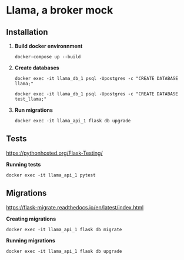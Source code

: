 # Llama, a broker mock

## Installation
1. **Build docker environnment**

    `docker-compose up --build`
2. **Create databases** 

    `docker exec -it llama_db_1 psql -Upostgres -c "CREATE DATABASE llama;"`
    
    `docker exec -it llama_db_1 psql -Upostgres -c "CREATE DATABASE test_llama;"`
3. **Run migrations**

    `docker exec -it llama_api_1 flask db upgrade`

## Tests
https://pythonhosted.org/Flask-Testing/

**Running tests**

`docker exec -it llama_api_1 pytest`

## Migrations
https://flask-migrate.readthedocs.io/en/latest/index.html

**Creating migrations**

`docker exec -it llama_api_1 flask db migrate`

**Running migrations**

`docker exec -it llama_api_1 flask db upgrade`